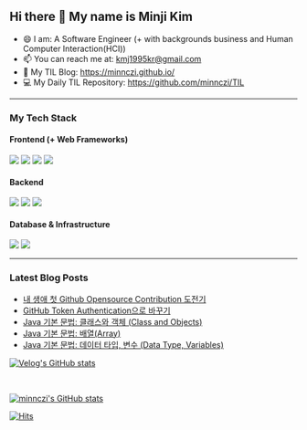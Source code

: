 ## Hi there 👋 My name is Minji Kim   

- 😄  I am: A Software Engineer (+ with backgrounds business and Human Computer Interaction(HCI))
- 📫  You can reach me at: kmj1995kr@gmail.com
- 💬  My TIL Blog: https://minnczi.github.io/
- 💻  My Daily TIL Repository: https://github.com/minnczi/TIL

<hr>

### My Tech Stack
#### Frontend (+ Web Frameworks)
<p>
  <img src="https://img.shields.io/badge/javascript%20-%23F7DF1E.svg?&style=for-the-badge&logo=javascript&logoColor=black"/>
  <img src="https://img.shields.io/badge/html5%20-%23E34F26.svg?&style=for-the-badge&logo=HTML5&logoColor=white"/>
  <img src="https://img.shields.io/badge/css3%20-%231572B6.svg?&style=for-the-badge&logo=css3&logoColor=white"/>
  <img src="https://img.shields.io/badge/vue.js%20-%2341B883.svg?&style=for-the-badge&logo=vue.js&logoColor=white"/>
</p>

#### Backend 
<p>
  <img src="https://img.shields.io/badge/python%20-%233776AB.svg?&style=for-the-badge&logo=python&logoColor=white"/>
  <img src="https://img.shields.io/badge/java%20-%235382A1.svg?&style=for-the-badge&logo=java&logoColor=white"/>
  <img src="https://img.shields.io/badge/Django-%23092E20.svg?&style=for-the-badge&logo=Django&logoColor=white"/>
</p>

#### Database & Infrastructure
<p>
  <img src="https://img.shields.io/badge/Amazon_AWS-%23232F3E.svg?&style=for-the-badge&logo=amazonaws&logoColor=white" />
  <img src="https://img.shields.io/badge/SQL-%23232F3E.svg?&style=for-the-badge&logo=mysql&logoColor=white" />
</p>

<hr>

### Latest Blog Posts
<!-- BLOG-POST-LIST:START -->
- [내 생애 첫 Github Opensource Contribution 도전기](https://velog.io/@minnczi/%EB%82%B4-%EC%83%9D%EC%95%A0-%EC%B2%AB-Github-Opensource-Contribution-%EB%8F%84%EC%A0%84%EA%B8%B0)
- [GitHub Token Authentication으로 바꾸기](https://velog.io/@minnczi/GitHub-Token-Authentication%EC%9C%BC%EB%A1%9C-%EB%B0%94%EA%BE%B8%EA%B8%B0)
- [Java 기본 문법: 클래스와 객체 &lpar;Class and Objects&rpar;](https://velog.io/@minnczi/Java-%EA%B8%B0%EB%B3%B8-%EB%AC%B8%EB%B2%95-%ED%81%B4%EB%9E%98%EC%8A%A4%EC%99%80-%EA%B0%9D%EC%B2%B4-Class-and-Objects)
- [Java 기본 문법: 배열&lpar;Array&rpar;](https://velog.io/@minnczi/Java-%EA%B8%B0%EB%B3%B8%EB%AC%B8%EB%B2%95-%EB%B0%B0%EC%97%B4)
- [Java 기본 문법: 데이터 타입, 변수 &lpar;Data Type, Variables&rpar;](https://velog.io/@minnczi/Java-%EA%B8%B0%EB%B3%B8%EB%AC%B8%EB%B2%95-%EB%B3%80%EC%88%98-Variables)
<!-- BLOG-POST-LIST:END -->

[![Velog's GitHub stats](https://velog-readme-stats.vercel.app/api?name=minnczi)](https://github.com/minnczi/minnczi)


<br>

[![minnczi's GitHub stats](https://github-readme-stats.vercel.app/api?username=minnczi&count_private=true&show_icons=true&theme=omni)](https://github.com/anuraghazra/github-readme-stats)

[![Hits](https://hits.seeyoufarm.com/api/count/incr/badge.svg?url=https%3A%2F%2Fgithub.com%2Fzzerii%2Fhit-counter&count_bg=%2347A3FF&title_bg=%23D49CFF&icon=&icon_color=%23E7E7E7&title=hits&edge_flat=false)](https://hits.seeyoufarm.com)

<!--
**minnczi/minnczi** is a ✨ _special_ ✨ repository because its `README.md` (this file) appears on your GitHub profile.

Here are some ideas to get you started:

- 🔭 I’m currently working on ...
- 🌱 I’m currently learning ...
- 👯 I’m looking to collaborate on ...
- 🤔 I’m looking for help with ...
- 💬 Ask me about ...
- 📫 How to reach me: ...
- 😄 Pronouns: ...
- ⚡ Fun fact: ...
-->
